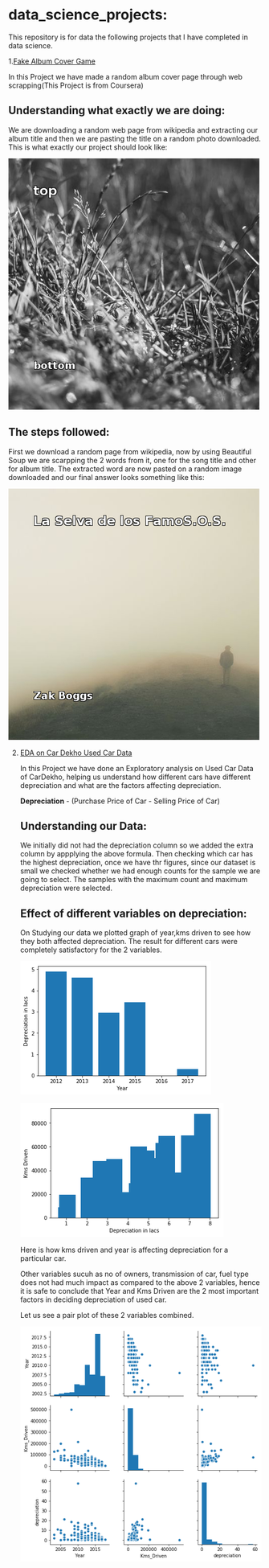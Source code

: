 # data_science_projects:
This repository is for data the following projects that I have completed in data science. 

1.[Fake Album Cover Game](https://github.com/saadkazi444/data_science_projects/blob/master/FakeAlbumCoverGame.ipynb)

In this Project we have made a random album cover page through web scrapping(This Project is from Coursera)

## Understanding what exactly we are doing:
 We are downloading a random web page from wikipedia and extracting our album title and then we are pasting the title on a random photo downloaded.
 This is what exactly our project should look like:
 
 ![Sample](https://github.com/saadkazi444/data_science_projects/blob/master/images/fakecover1.png)

## The steps followed:
 First we download a random page from wikipedia, now by using Beautiful Soup we are scarpping the 2 words from it, one for the song title and other for album title.
 The extracted word are now pasted on a random image downloaded and our final answer looks something like this:
 
 ![Sample](https://github.com/saadkazi444/data_science_projects/blob/master/images/fakecover2.png)

2. [EDA on Car Dekho Used Car Data](https://github.com/saadkazi444/data_science_projects/blob/master/eda-on-cardekho-data.ipynb)

   In this Project we have done an Exploratory analysis on Used Car Data of CarDekho, helping us understand how different cars have different depreciation and what are the factors affecting depreciation.
   
   __Depreciation__ - (Purchase Price of Car - Selling Price of Car)
   
   
   
   ## Understanding our Data:
    We initially did not had the depreciation column so we added the extra column by appplying the above formula. Then checking which car has the highest depreciation, once we have thr figures, since our dataset is small we checked whether we had enough counts for the sample we are going to select. The samples with the maximum count and maximum depreciation were selected.
    
   ## Effect of different variables on depreciation:
    On Studying our data we plotted graph of year,kms driven to see how they both affected depreciation. The result for different cars were completely satisfactory for the 2 variables.
    
   ![Sample](https://github.com/saadkazi444/data_science_projects/blob/master/images/year.png)
   
   ![Sample](https://github.com/saadkazi444/data_science_projects/blob/master/images/kms.png)
   
   Here is how kms driven and year is affecting depreciation for a particular car.
   
   Other variables sucuh as no of owners, transmission of car, fuel type does not had much impact as compared to the above 2 variables, hence it is safe to conclude that Year and Kms Driven are the 2 most important factors in deciding depreciation of used car.
   
   Let us see a pair plot of these 2 variables combined.
   
   ![Sample](https://github.com/saadkazi444/data_science_projects/blob/master/images/image1.png)
   

